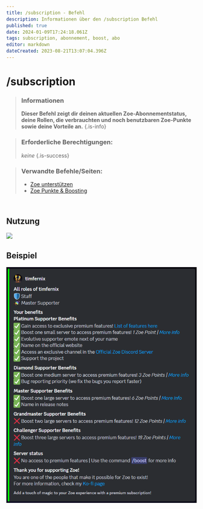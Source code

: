 ```yaml
---
title: /subscription - Befehl
description: Informationen über den /subscription Befehl
published: true
date: 2024-01-09T17:24:18.061Z
tags: subscription, abonnement, boost, abo
editor: markdown
dateCreated: 2023-08-21T13:07:04.396Z
---
```


# /subscription

>### Informationen
>**Dieser Befehl zeigt dir deinen aktuellen Zoe-Abonnementstatus, deine Rollen, die verbrauchten und noch benutzbaren Zoe-Punkte sowie deine Vorteile an.**
>{.is-info}

>### Erforderliche Berechtigungen:
>*keine*
>{.is-success}

>### Verwandte Befehle/Seiten:
>-   [Zoe unterstützen](/de/support)
>-   [Zoe Punkte & Boosting](/de/Zoe-Points-And-Boosting)

<br>

## Nutzung

![](/new_subscription.gif)

## Beispiel

![en_subscription.png](/en_/en_subscription.png)
